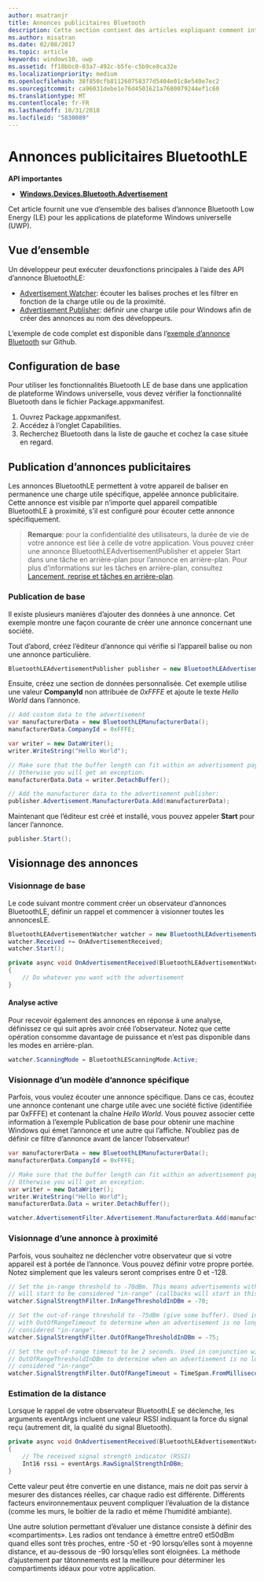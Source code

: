 ```yaml
---
author: msatranjr
title: Annonces publicitaires Bluetooth
description: Cette section contient des articles expliquant comment intégrer des annonces Bluetooth Low Energy (LE) dans les applications de plateforme Windows universelle (UWP) par le biais de l’utilisation des API AdvertisementWatcher et AdvertisementPublisher.
ms.author: misatran
ms.date: 02/08/2017
ms.topic: article
keywords: windows10, uwp
ms.assetid: ff10bbc0-03a7-492c-b5fe-c5b9ce8ca32e
ms.localizationpriority: medium
ms.openlocfilehash: 38f850cfb811260758377d5404e01c8e540e7ec2
ms.sourcegitcommit: ca96031debe1e76d4501621a7680079244ef1c60
ms.translationtype: MT
ms.contentlocale: fr-FR
ms.lasthandoff: 10/31/2018
ms.locfileid: "5830089"
---
```

# <a name="bluetooth-le-advertisements"></a>Annonces publicitaires BluetoothLE


**API importantes**

-   [**Windows.Devices.Bluetooth.Advertisement**](https://msdn.microsoft.com/library/windows/apps/windows.devices.bluetooth.advertisement.aspx)

Cet article fournit une vue d’ensemble des balises d’annonce Bluetooth Low Energy (LE) pour les applications de plateforme Windows universelle (UWP).  

## <a name="overview"></a>Vue d’ensemble

Un développeur peut exécuter deuxfonctions principales à l’aide des API d’annonce BluetoothLE:

-   [Advertisement Watcher](https://msdn.microsoft.com/library/windows/apps/windows.devices.bluetooth.advertisement.bluetoothleadvertisementwatcher.aspx): écouter les balises proches et les filtrer en fonction de la charge utile ou de la proximité.  
-   [Advertisement Publisher](https://msdn.microsoft.com/library/windows/apps/windows.devices.bluetooth.advertisement.bluetoothleadvertisementpublisher.aspx): définir une charge utile pour Windows afin de créer des annonces au nom des développeurs.  

L’exemple de code complet est disponible dans l’[exemple d’annonce Bluetooth](http://go.microsoft.com/fwlink/p/?LinkId=619990) sur Github.

## <a name="basic-setup"></a>Configuration de base

Pour utiliser les fonctionnalités Bluetooth LE de base dans une application de plateforme Windows universelle, vous devez vérifier la fonctionnalité Bluetooth dans le fichier Package.appxmanifest.

1. Ouvrez Package.appxmanifest.
2. Accédez à l’onglet Capabilities.
3. Recherchez Bluetooth dans la liste de gauche et cochez la case située en regard.

## <a name="publishing-advertisements"></a>Publication d’annonces publicitaires

Les annonces BluetoothLE permettent à votre appareil de baliser en permanence une charge utile spécifique, appelée annonce publicitaire. Cette annonce est visible par n’importe quel appareil compatible BluetoothLE à proximité, s’il est configuré pour écouter cette annonce spécifiquement.

> **Remarque**: pour la confidentialité des utilisateurs, la durée de vie de votre annonce est liée à celle de votre application. Vous pouvez créer une annonce BluetoothLEAdvertisementPublisher et appeler Start dans une tâche en arrière-plan pour l’annonce en arrière-plan. Pour plus d’informations sur les tâches en arrière-plan, consultez [Lancement, reprise et tâches en arrière-plan](https://msdn.microsoft.com/windows/uwp/launch-resume/index).

### <a name="basic-publishing"></a>Publication de base

Il existe plusieurs manières d’ajouter des données à une annonce. Cet exemple montre une façon courante de créer une annonce concernant une société. 

Tout d’abord, créez l’éditeur d’annonce qui vérifie si l’appareil balise ou non une annonce particulière.

```csharp
BluetoothLEAdvertisementPublisher publisher = new BluetoothLEAdvertisementPublisher();
```

Ensuite, créez une section de données personnalisée. Cet exemple utilise une valeur **CompanyId** non attribuée de *0xFFFE* et ajoute le texte *Hello World* dans l’annonce. 

```csharp
// Add custom data to the advertisement
var manufacturerData = new BluetoothLEManufacturerData();
manufacturerData.CompanyId = 0xFFFE;

var writer = new DataWriter();
writer.WriteString("Hello World");

// Make sure that the buffer length can fit within an advertisement payload (~20 bytes). 
// Otherwise you will get an exception.
manufacturerData.Data = writer.DetachBuffer();

// Add the manufacturer data to the advertisement publisher:
publisher.Advertisement.ManufacturerData.Add(manufacturerData);
```

Maintenant que l’éditeur est créé et installé, vous pouvez appeler **Start** pour lancer l’annonce.

```csharp
publisher.Start();
```

## <a name="watching-for-advertisements"></a>Visionnage des annonces

### <a name="basic-watching"></a>Visionnage de base

Le code suivant montre comment créer un observateur d’annonces BluetoothLE, définir un rappel et commencer à visionner toutes les annoncesLE.

```csharp
BluetoothLEAdvertisementWatcher watcher = new BluetoothLEAdvertisementWatcher();
watcher.Received += OnAdvertisementReceived;
watcher.Start();
``` 

```csharp
private async void OnAdvertisementReceived(BluetoothLEAdvertisementWatcher watcher, BluetoothLEAdvertisementReceivedEventArgs eventArgs)
{
    // Do whatever you want with the advertisement
}
```

#### <a name="active-scanning"></a>Analyse active
Pour recevoir également des annonces en réponse à une analyse, définissez ce qui suit après avoir créé l’observateur. Notez que cette opération consomme davantage de puissance et n’est pas disponible dans les modes en arrière-plan.

```csharp
watcher.ScanningMode = BluetoothLEScanningMode.Active;
```

### <a name="watching-for-a-specific-advertisement-pattern"></a>Visionnage d’un modèle d’annonce spécifique

Parfois, vous voulez écouter une annonce spécifique. Dans ce cas, écoutez une annonce contenant une charge utile avec une société fictive (identifiée par 0xFFFE) et contenant la chaîne *Hello World*. Vous pouvez associer cette information à l’exemple Publication de base pour obtenir une machine Windows qui émet l’annonce et une autre qui l’affiche. N’oubliez pas de définir ce filtre d’annonce avant de lancer l’observateur!

```csharp
var manufacturerData = new BluetoothLEManufacturerData();
manufacturerData.CompanyId = 0xFFFE;

// Make sure that the buffer length can fit within an advertisement payload (~20 bytes). 
// Otherwise you will get an exception.
var writer = new DataWriter();
writer.WriteString("Hello World");
manufacturerData.Data = writer.DetachBuffer();

watcher.AdvertisementFilter.Advertisement.ManufacturerData.Add(manufacturerData);
```

### <a name="watching-for-a-nearby-advertisement"></a>Visionnage d’une annonce à proximité

Parfois, vous souhaitez ne déclencher votre observateur que si votre appareil est à portée de l’annonce. Vous pouvez définir votre propre portée. Notez simplement que les valeurs seront comprises entre 0 et -128. 

```csharp
// Set the in-range threshold to -70dBm. This means advertisements with RSSI >= -70dBm 
// will start to be considered "in-range" (callbacks will start in this range).
watcher.SignalStrengthFilter.InRangeThresholdInDBm = -70;

// Set the out-of-range threshold to -75dBm (give some buffer). Used in conjunction 
// with OutOfRangeTimeout to determine when an advertisement is no longer 
// considered "in-range".
watcher.SignalStrengthFilter.OutOfRangeThresholdInDBm = -75;

// Set the out-of-range timeout to be 2 seconds. Used in conjunction with 
// OutOfRangeThresholdInDBm to determine when an advertisement is no longer 
// considered "in-range"
watcher.SignalStrengthFilter.OutOfRangeTimeout = TimeSpan.FromMilliseconds(2000);
```

### <a name="gauging-distance"></a>Estimation de la distance

Lorsque le rappel de votre observateur BluetoothLE se déclenche, les arguments eventArgs incluent une valeur RSSI indiquant la force du signal reçu (autrement dit, la qualité du signal Bluetooth).

```csharp
private async void OnAdvertisementReceived(BluetoothLEAdvertisementWatcher watcher, BluetoothLEAdvertisementReceivedEventArgs eventArgs)
{
    // The received signal strength indicator (RSSI)
    Int16 rssi = eventArgs.RawSignalStrengthInDBm;
}
```

Cette valeur peut être convertie en une distance, mais ne doit pas servir à mesurer des distances réelles, car chaque radio est différente. Différents facteurs environnementaux peuvent compliquer l’évaluation de la distance (comme les murs, le boîtier de la radio et même l’humidité ambiante).

Une autre solution permettant d’évaluer une distance consiste à définir des «compartiments». Les radios ont tendance à émettre entre0 et50dBm quand elles sont très proches, entre -50 et -90 lorsqu’elles sont à moyenne distance, et au-dessous de -90 lorsqu’elles sont éloignées. La méthode d’ajustement par tâtonnements est la meilleure pour déterminer les compartiments idéaux pour votre application.